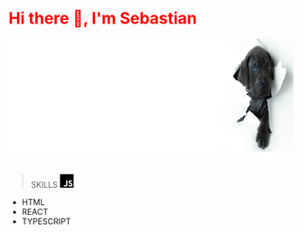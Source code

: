 
<p align="center">
<h1 style="color: red;">Hi there 👋, I'm Sebastian </h1>
</p>

<img width="1000px" height="200px" src=doggy.png>
<img width="1000px" height="20px" src="anim.svg">

> SKILLS  <img width="24px" src="js.svg">
* HTML
* REACT
* TYPESCRIPT

